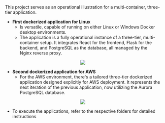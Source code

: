 This project serves as an operational illustration for a multi-container, three-tier application. 
- **First dockerized application for Linux**
  - Is versatile, capable of running on either Linux or Windows Docker desktop environments.
   - The application is a fully operational instance of a three-tier, multi-container setup. It integrates React for the frontend, Flask for the backend, and PostgreSQL as the database, all managed by the Nginx reverse proxy.

<p align="center">
  <img src="https://github.com/k-mughal/Ansible/assets/18217530/bfaa523b-8e34-42fa-8a55-bfe5712d9cdb">
</p>


- **Second dockerized application for AWS**
    - For the AWS environment, there's a tailored three-tier dockerized application designed explicitly for AWS deployment. It represents the next iteration of the previous application, now utilizing the Aurora PostgreSQL database.

<p align="center">
  <img src="https://github.com/k-mughal/dockerized-3-tier-app/assets/18217530/df205327-17fd-4507-9b4e-28e5b8b4c6cc">
</p>


- To execute the applications, refer to the respective folders for detailed instructions